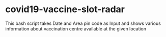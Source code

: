 # covid19-vaccine-slot-radar
This bash script takes Date and Area pin code as Input and shows various information about vaccination centre available at the given location
